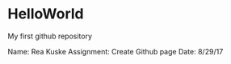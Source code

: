 # HelloWorld
My first github repository

Name: Rea Kuske
Assignment: Create Github page
Date: 8/29/17
